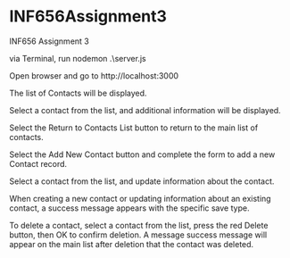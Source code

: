 # INF656Assignment3
INF656 Assignment 3

via Terminal, run nodemon .\server.js

Open browser and go to http://localhost:3000

The list of Contacts will be displayed.

Select a contact from the list, and additional information will be displayed.

Select the Return to Contacts List button to return to the main list of contacts.

Select the Add New Contact button and complete the form to add a new Contact record.

Select a contact from the list, and update information about the contact.

When creating a new contact or updating information about an existing contact, a success message appears with the specific save type.

To delete a contact, select a contact from the list, press the red Delete button, then OK to confirm deletion. A message success message will appear on the main list after deletion that the contact was deleted.